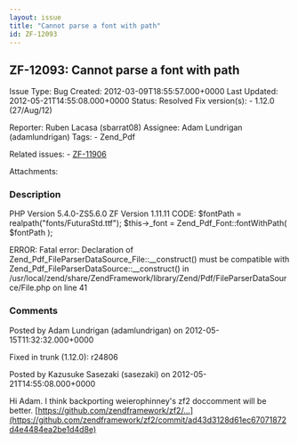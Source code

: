 ```yaml
---
layout: issue
title: "Cannot parse a font with path"
id: ZF-12093
---
```


ZF-12093: Cannot parse a font with path 
----------------------------------------

 Issue Type: Bug Created: 2012-03-09T18:55:57.000+0000 Last Updated: 2012-05-21T14:55:08.000+0000 Status: Resolved Fix version(s): - 1.12.0 (27/Aug/12)
 
 Reporter:  Ruben Lacasa (sbarrat08)  Assignee:  Adam Lundrigan (adamlundrigan)  Tags: - Zend\_Pdf
 
 Related issues: - [ZF-11906](/issues/browse/ZF-11906)
 
 Attachments: 
### Description

PHP Version 5.4.0-ZS5.6.0 ZF Version 1.11.11 CODE: $fontPath = realpath("fonts/FuturaStd.ttf"); $this->\_font = Zend\_Pdf\_Font::fontWithPath( $fontPath );

ERROR: Fatal error: Declaration of Zend\_Pdf\_FileParserDataSource\_File::\_\_construct() must be compatible with Zend\_Pdf\_FileParserDataSource::\_\_construct() in /usr/local/zend/share/ZendFramework/library/Zend/Pdf/FileParserDataSource/File.php on line 41

 

 

### Comments

Posted by Adam Lundrigan (adamlundrigan) on 2012-05-15T11:32:32.000+0000

Fixed in trunk (1.12.0): r24806

 

 

Posted by Kazusuke Sasezaki (sasezaki) on 2012-05-21T14:55:08.000+0000

Hi Adam. I think backporting weierophinney's zf2 doccomment will be better. [https://github.com/zendframework/zf2/…](https://github.com/zendframework/zf2/commit/ad43d3128d61ec67071872d4e4484ea2be1d4d8e)

 

 